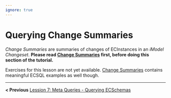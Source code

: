 ```yaml
---
ignore: true
---
```

# Querying Change Summaries

*Change Summaries* are summaries of changes of ECInstances in an *iModel Changeset*. **Please read [Change Summaries](../ChangeSummaries) first, before doing this section of the tutorial.**

Exercises for this lesson are not yet available. [Change Summaries](../ChangeSummaries) contains meaningful ECSQL examples as well though.

---

**< Previous** [Lession 7: Meta Queries - Querying ECSchemas](./MetaQueries.md)